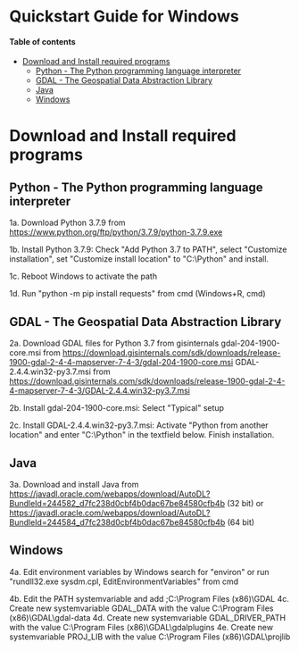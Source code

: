 # Quickstart Guide for Windows <!-- omit in toc -->

#### Table of contents <!-- omit in toc -->
- [Download and Install required programs](#download-and-install-required-programs)
  - [Python - The Python programming language interpreter](#python---the-python-programming-language-interpreter)
  - [GDAL - The Geospatial Data Abstraction Library](#gdal---the-geospatial-data-abstraction-library)
  - [Java](#java)
  - [Windows](#windows)

# Download and Install required programs

## Python - The Python programming language interpreter
1a. Download Python 3.7.9 from https://www.python.org/ftp/python/3.7.9/python-3.7.9.exe


1b. Install Python 3.7.9: 
    Check "Add Python 3.7 to PATH", select "Customize installation",
    set "Customize install location" to "C:\Python" and install.
	
1c. Reboot Windows to activate the path

1d. Run "python -m pip install requests" from cmd (Windows+R, cmd)


## GDAL - The Geospatial Data Abstraction Library
2a. Download GDAL files for Python 3.7 from gisinternals
	gdal-204-1900-core.msi      from https://download.gisinternals.com/sdk/downloads/release-1900-gdal-2-4-4-mapserver-7-4-3/gdal-204-1900-core.msi
    GDAL-2.4.4.win32-py3.7.msi  from https://download.gisinternals.com/sdk/downloads/release-1900-gdal-2-4-4-mapserver-7-4-3/GDAL-2.4.4.win32-py3.7.msi
	
2b. Install gdal-204-1900-core.msi: 
    Select "Typical" setup
	
2c. Install GDAL-2.4.4.win32-py3.7.msi:
    Activate "Python from another location" and enter "C:\Python" in the textfield below. 
	Finish installation.
	

## Java
3a. Download and install Java from 
    https://javadl.oracle.com/webapps/download/AutoDL?BundleId=244582_d7fc238d0cbf4b0dac67be84580cfb4b (32 bit) or
	https://javadl.oracle.com/webapps/download/AutoDL?BundleId=244584_d7fc238d0cbf4b0dac67be84580cfb4b (64 bit)
	
	
## Windows
4a. Edit environment variables 
    by Windows search for "environ" or 
	run "rundll32.exe sysdm.cpl, EditEnvironmentVariables" from cmd
	
4b. Edit the PATH systemvariable and add ;C:\Program Files (x86)\GDAL
4c. Create new systemvariable GDAL_DATA with the value C:\Program Files (x86)\GDAL\gdal-data
4d. Create new systemvariable GDAL_DRIVER_PATH with the value C:\Program Files (x86)\GDAL\gdalplugins
4e. Create new systemvariable PROJ_LIB with the value C:\Program Files (x86)\GDAL\projlib